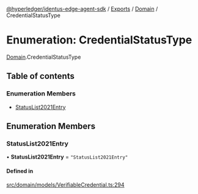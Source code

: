 [@hyperledger/identus-edge-agent-sdk](../README.md) / [Exports](../modules.md) / [Domain](../modules/Domain.md) / CredentialStatusType

# Enumeration: CredentialStatusType

[Domain](../modules/Domain.md).CredentialStatusType

## Table of contents

### Enumeration Members

- [StatusList2021Entry](Domain.CredentialStatusType.md#statuslist2021entry)

## Enumeration Members

### StatusList2021Entry

• **StatusList2021Entry** = ``"StatusList2021Entry"``

#### Defined in

[src/domain/models/VerifiableCredential.ts:294](https://github.com/hyperledger/identus-edge-agent-sdk-ts/blob/b1a74ed6fd4a9050ce3bb69d50435414a88a059a/src/domain/models/VerifiableCredential.ts#L294)
